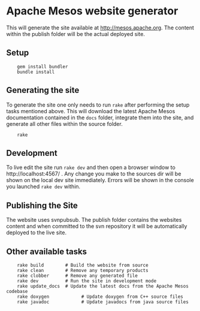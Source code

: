 # Apache Mesos website generator
This will generate the site available at http://mesos.apache.org. The content
within the publish folder will be the actual deployed site.


## Setup

		gem install bundler
		bundle install
		

## Generating the site
To generate the site one only needs to run `rake` after performing the setup
tasks mentioned above. This will download the latest Apache Mesos documentation
contained in the `docs` folder, integrate them into the site, and generate all
other files within the source folder.

		rake


## Development 
To live edit the site run `rake dev` and then open a browser window to 
http://localhost:4567/ . Any change you make to the sources dir will 
be shown on the local dev site immediately. Errors will be shown in the 
console you launched `rake dev` within.


## Publishing the Site
The website uses svnpubsub. The publish folder contains the websites content
and when committed to the svn repository it will be automatically deployed to 
the live site.


## Other available tasks

		rake build        # Build the website from source
		rake clean        # Remove any temporary products
		rake clobber      # Remove any generated file
		rake dev          # Run the site in development mode
		rake update_docs  # Update the latest docs from the Apache Mesos codebase
		rake doxygen			# Update doxygen from C++ source files
		rake javadoc			# Update javadocs from java source files
